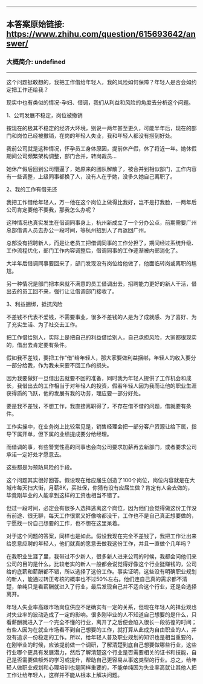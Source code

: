 ----------------------------------------
## 本答案原始链接: https://www.zhihu.com/question/615693642/answer/
### 大概简介: undefined
----------------------------------------
这个问题挺敢想的，我把工作借给年轻人，我的风险如何保障？年轻人是否会如约定把工作还给我？

现实中也有类似的情况-孕妇、借调，我们从利益和风险的角度去分析这个问题。

1、公司发展不稳定，岗位被撤销

按现在的极其不稳定的经济大环境，别说一两年甚至更久，可能半年后，现在的部门和岗位已经被撤销，在岗的年轻人失业，我和年轻人都没有捞到好处。

我前公司就是这种情况，怀孕员工身体原因，提前休产假，休了将近一年。她休假期间公司频繁架构调整，部门合并，转岗裁员…

她休产假后回到公司懵逼了，她原来的团队解散了，被合并到相似部门，工作内容有一些调整，上级同事都换了人，没有人在乎她，没多久她自己离职了。

2、我的工作有借无还

我把工作借给年轻人，万一他在这个岗位上做得比我好，岂不是打我脸，一两年后公司肯定要他不要我，那我怎么办呢？

这种情况也真实发生在借调同事身上，杭州新成立了一个分办公点，前期需要广州总部借调人员去办公一段时间，等杭州招到人了再返回广州。

总部没有招聘新人，而是让老员工把借调同事的工作分担了，期间经过系统升级、工作流程优化，部门工作内容调整后，借调同事的工作逐渐被内部消化了。

大半年后借调同事要回来了，部门发现没有岗位给他做了，他面临转岗或离职的尴尬。

另一种情况是部门把本来就不满意的员工借调出去，招聘能力更好的新人干活，借出去的员工回不来，强行让让借调部门接收了。

3、利益捆绑，抵抗风险

不差钱不代表不爱钱，不需要事业，很多不差钱的人是为了成就感、为了喜好、为了充实生活、为了社交去工作。

把工作借给别人，实际上是把自己的利益借给别人，自己承担风险，大家都很现实的，借出去肯定要有条件。

假如我不差钱，要把工作“借”给年轻人，那大家要做利益捆绑，年轻人的收入要分一部分给我，作为我未来要不回工作的损失。

因为我要做好一旦借出去就要不回的准备，同时我为年轻人提供了工作机会和成长，我借出去的工作相当于对年轻人的投资，假若年轻人因为我而让他的职业生涯获得质的飞跃，他的发展有我的功劳，理应要一部分好处。

要是我不差钱，不想工作，我直接离职得了，不存在借不借的问题，借就要有条件。

工作实操中，在业务岗上比较常见是，销售经理会把一部分客户资源让给下属，指导下属开单，但下属的业绩提成要分给经理。

而借调的事，有些警觉性高的同事也会向公司要求加薪再去新部门，或者要求公司承诺一定好处才愿意去。

这些都是为预防风险的手段。



这个问题其实很好回答。假设现在给应届生创造了100个岗位，岗位内容就是在大城市每天扫大街，月薪8K，买社保，你猜有没有应届生做？肯定有人会去做的，毕竟刚毕业的人能拿到这样的工资也相当不错了。

但过一段时间，必定会有很多人选择逃离这个岗位，因为他们会觉得做这份工作没有前途、很无聊，每天工作很累又好像啥都没干，工作也不是自己真正想要做的，宁愿找一份自己想要的工作，也不想在这里呆着。

对于这个问题的答案，同样也是如此。假设我现在完全不差钱了，我把工作让出来给愿意应聘的年轻人，他们就真的愿意去做我这份工作，并且一直做个几年吗？

在我职业生涯了里，我带过不少新人，很多新人进来公司的时候，我都会问他们来公司的目的是什么。比较老实的新人一般都会说觉得好像这个行业挺赚钱的，公司给的底薪和薪酬都不错，所以选择了这份工作。事实证明，这些没有明确职业规划的新人，能通过转正考核的概率也不过50%左右。他们连自己真的需求都不清楚，单纯只是看薪酬就进入了行业，最后发现自己并不适合这个行业，还是会选择离开。

年轻人失业率高跟市场岗位供应不足确实有一定的关系，但现在年轻人的择业观也对失业率的波动造成了一定的影响。很多刚毕业的人不知道自己想要的是什么，只看薪酬就进入了一个完全不懂的行业，离开了之后便会陷入很长一段彷徨的时间；有些人因为在就业市场看不到自己想要的工作，就打算从此成为自由职业的人，并没有追求一份稳定的工作。所以，给年轻人普及职业规划的知识也是相当重要的，在刚毕业的时候，应该提前做一个调研，了解清楚到底自己想要做哪些行业，这些行业哪个更具有发展潜力，然后了解清楚这个行业是否需要相关的证书和技能，自己是否需要做额外的学习或提升，帮助自己更容易从事这类型的行业。总之，给年轻人做职业规划和心理培训也是同样重要的，不能单纯因为失业率高就让其他人把工作让给年轻人，这样并不能从根本上解决问题。